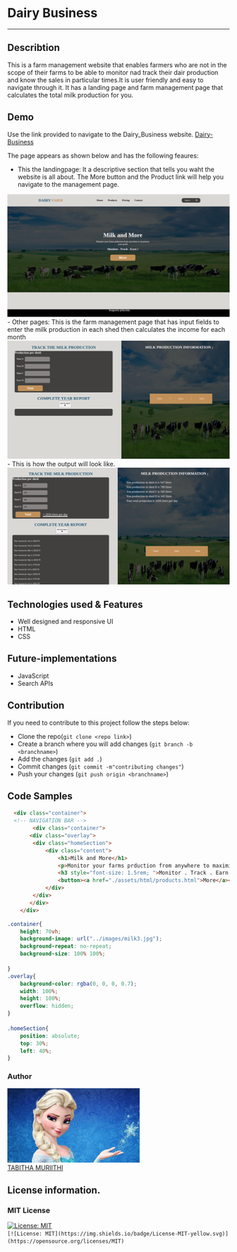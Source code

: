 # Dairy Business
***

## Describtion
This is a farm management website that enables farmers who are not in the scope of their farms to be able to monitor nad track their dair production and know the sales in particular times.It is user friendly and easy to navigate through it. It has a landing page and farm management page that calculates the total milk production for you.

## Demo
Use the link provided to navigate to the Dairy_Business website.
[Dairy-Business](https://sheetabz.github.io/Dairy-Business/)<br>

The page appears as shown below and has the following feaures:
- This the landingpage: It a descriptive section that tells you waht the website is all about. The More button and the Product link will help you navigate to the management page.
<img src="./assets/images/dairyPage.png">
- Other pages: This is the farm management page that has input fields to enter the milk production in each shed then calculates the income for each  month <br>
<img src="./assets/images/page2.png">
- This is how the output will look like.
<img src="./assets/images/page3.png">


## Technologies used & Features
- Well designed and responsive UI
- HTML
- CSS

## Future-implementations 
- JavaScript
- Search APIs

## Contribution
If you need to contribute to this project follow the steps below:<br>
- Clone the repo(`git clone <repo link>`)
- Create a branch where you will add changes (`git branch -b <branchname>`)
- Add the changes (`git add .`)
- Commit changes (`git commit -m"contributing changes"`)
- Push your changes (`git push origin <branchname>`)

## Code Samples
```Html
  <div class="container">
  <!-- NAVIGATION BAR -->
        <div class="container">
       <div class="overlay">
        <div class="homeSection">
            <div class="content">
                <h1>Milk and More</h1>
                <p>Monitor your farms prduction from anywhere to maximize <br>your profit</p>
                <h3 style="font-size: 1.5rem; ">Monitor . Track . Earn !</h3>
                <button><a href="./assets/html/products.html">More</a></button>
            </div>
        </div>
       </div>
    </div>
```
```Css
.container{
    height: 70vh;
    background-image: url("../images/milk3.jpg");
    background-repeat: no-repeat;
    background-size: 100% 100%;

}
.overlay{
    background-color: rgba(0, 0, 0, 0.7);
    width: 100%;
    height: 100%;
    overflow: hidden;
}

.homeSection{
    position: absolute;
    top: 30%;
    left: 40%;
}
```
### Author
[<img src="./assets/images/profile2.jpg" width="300px">](https://github.com/SheeTabz)<br>
[TABITHA MURIITHI](https://github.com/SheeTabz)

## License information.
### MIT License
[![License: MIT](https://img.shields.io/badge/License-MIT-yellow.svg)](https://opensource.org/licenses/MIT)  
`[![License: MIT](https://img.shields.io/badge/License-MIT-yellow.svg)](https://opensource.org/licenses/MIT)`

